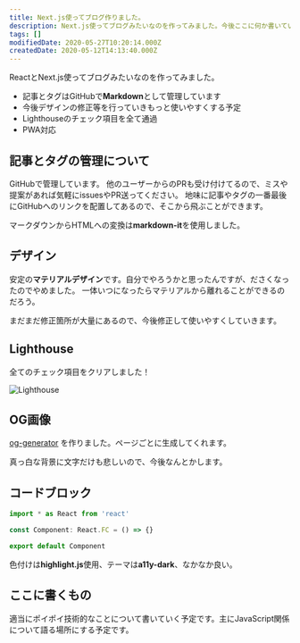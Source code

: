 ```yaml
---
title: Next.js使ってブログ作りました。
description: Next.js使ってブログみたいなのを作ってみました。今後ここに何か書いていきます。
tags: []
modifiedDate: 2020-05-27T10:20:14.000Z
createdDate: 2020-05-12T14:13:40.000Z
---
```


ReactとNext.js使ってブログみたいなのを作ってみました。

- 記事とタグはGitHubで**Markdown**として管理しています
- 今後デザインの修正等を行っていきもっと使いやすくする予定
- Lighthouseのチェック項目を全て通過
- PWA対応

## 記事とタグの管理について

GitHubで管理しています。
他のユーザーからのPRも受け付けてるので、ミスや提案があれば気軽にissuesやPR送ってください。
地味に記事やタグの一番最後にGitHubへのリンクを配置してあるので、そこから飛ぶことができます。

マークダウンからHTMLへの変換は**markdown-it**を使用しました。

## デザイン

安定の**マテリアルデザイン**です。自分でやろうかと思ったんですが、ださくなったのでやめました。
一体いつになったらマテリアルから離れることができるのだろう。

まだまだ修正箇所が大量にあるので、今後修正して使いやすくしていきます。

## Lighthouse

全てのチェック項目をクリアしました！

![Lighthouse](/images/posts/2020-5-12/hello-everyone/passed-all-lighthouse-checklists.png)

## OG画像

[og-generator](https://github.com/InkoHX/og-generator) を作りました。ページごとに生成してくれます。

真っ白な背景に文字だけも悲しいので、今後なんとかします。

## コードブロック

```typescript
import * as React from 'react'

const Component: React.FC = () => {}

export default Component
```

色付けは**highlight.js**使用、テーマは**a11y-dark**、なかなか良い。

## ここに書くもの

適当にポイポイ技術的なことについて書いていく予定です。主にJavaScript関係について語る場所にする予定です。
